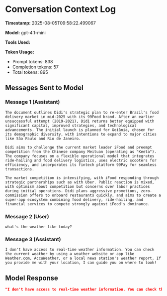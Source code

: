 # Conversation Context Log

**Timestamp:** 2025-08-05T09:58:22.499067

**Model:** gpt-4.1-mini

**Tools Used:** 

**Token Usage:**
- Prompt tokens: 838
- Completion tokens: 57
- Total tokens: 895

## Messages Sent to Model

### Message 1 (Assistant)

```
The document outlines Didi's strategic plan to re-enter Brazil's food delivery market in mid-2025 with its 99Food brand. After an earlier unsuccessful attempt (2019-2021), Didi returns better equipped with significant capital, improved strategies, and technological advancements. The initial launch is planned for Goiânia, chosen for its demographic diversity, with intentions to expand to major cities like São Paulo and Rio de Janeiro.

Didi aims to challenge the current market leader iFood and preempt competition from the Chinese company Meituan (operating as "Keeta"). The company focuses on a flexible operational model that integrates ride-hailing and food delivery logistics, uses electric scooters for efficiency, and incorporates its fintech platform 99Pay for seamless transactions.

The market competition is intensifying, with iFood responding through strategic partnerships such as with Uber. Public reaction is mixed, with optimism about competition but concerns over labor practices during initial operations. Didi plans aggressive promotions, zero-commission offers to onboard restaurants quickly, and aims to create a super-app ecosystem combining food delivery, ride-hailing, and financial services to compete strongly against iFood's dominance.
```

### Message 2 (User)

```
what's the weather like today?
```

### Message 3 (Assistant)

```
I don't have access to real-time weather information. You can check the current weather by using a weather website or app like Weather.com, AccuWeather, or a local news station's weather report. If you provide me with your location, I can guide you on where to look!
```

## Model Response

```json
"I don't have access to real-time weather information. You can check the current weather by using a weather website or app like Weather.com, AccuWeather, or a local news station's weather report. If you provide me with your location, I can guide you on where to look!"
```

